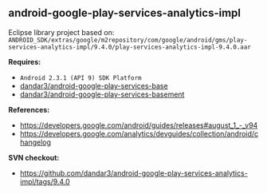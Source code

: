 ## android-google-play-services-analytics-impl

Eclipse library project based on:<br/>
`ANDROID_SDK/extras/google/m2repository/com/google/android/gms/play-services-analytics-impl/9.4.0/play-services-analytics-impl-9.4.0.aar`

**Requires:**
- `Android 2.3.1 (API 9) SDK Platform`
- [dandar3/android-google-play-services-base](https://github.com/dandar3/android-google-play-services-base/)
- [dandar3/android-google-play-services-basement](https://github.com/dandar3/android-google-play-services-basement/)

**References:**
- https://developers.google.com/android/guides/releases#august_1_-_v94
- https://developers.google.com/analytics/devguides/collection/android/changelog

**SVN checkout:**
* https://github.com/dandar3/android-google-play-services-analytics-impl/tags/9.4.0
